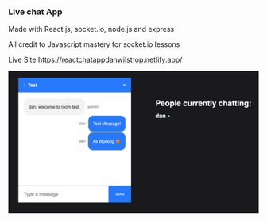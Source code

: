 ### Live chat App ###

Made with React.js, socket.io, node.js and express

All credit to Javascript mastery for socket.io lessons

Live Site https://reactchatappdanwilstrop.netlify.app/

![image of chat app](chatscreenshot.png)

